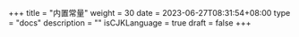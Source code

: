 +++
title = "内置常量"
weight = 30
date = 2023-06-27T08:31:54+08:00
type = "docs"
description = ""
isCJKLanguage = true
draft = false
+++